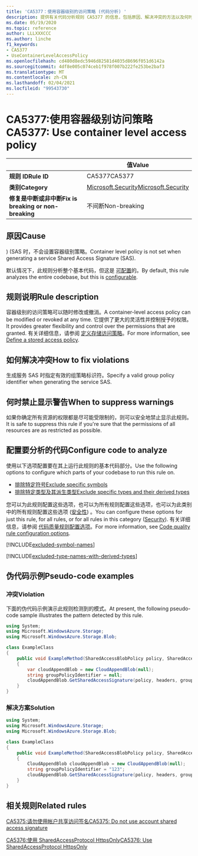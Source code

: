 ```yaml
---
title: 'CA5377：使用容器级别的访问策略 (代码分析) '
description: 提供有关代码分析规则 CA5377 的信息，包括原因、解决冲突的方法以及何时取消显示。
ms.date: 05/19/2020
ms.topic: reference
author: LLLXXXCCC
ms.author: linche
f1_keywords:
- CA5377
- UseContainerLevelAccessPolicy
ms.openlocfilehash: cd480d8edc5946d82581d4035d8696f051d6142a
ms.sourcegitcommit: 4df8e005c074ceb1f978f007b222fe253be2baf3
ms.translationtype: MT
ms.contentlocale: zh-CN
ms.lasthandoff: 02/04/2021
ms.locfileid: "99543730"
---
```

# <a name="ca5377-use-container-level-access-policy"></a><span data-ttu-id="ae76d-103">CA5377:使用容器级别访问策略</span><span class="sxs-lookup"><span data-stu-id="ae76d-103">CA5377: Use container level access policy</span></span>

| | <span data-ttu-id="ae76d-104">值</span><span class="sxs-lookup"><span data-stu-id="ae76d-104">Value</span></span> |
|-|-|
| <span data-ttu-id="ae76d-105">**规则 ID**</span><span class="sxs-lookup"><span data-stu-id="ae76d-105">**Rule ID**</span></span> |<span data-ttu-id="ae76d-106">CA5377</span><span class="sxs-lookup"><span data-stu-id="ae76d-106">CA5377</span></span>|
| <span data-ttu-id="ae76d-107">**类别**</span><span class="sxs-lookup"><span data-stu-id="ae76d-107">**Category**</span></span> |[<span data-ttu-id="ae76d-108">Microsoft.Security</span><span class="sxs-lookup"><span data-stu-id="ae76d-108">Microsoft.Security</span></span>](security-warnings.md)|
| <span data-ttu-id="ae76d-109">**修复是中断或非中断**</span><span class="sxs-lookup"><span data-stu-id="ae76d-109">**Fix is breaking or non-breaking**</span></span> |<span data-ttu-id="ae76d-110">不间断</span><span class="sxs-lookup"><span data-stu-id="ae76d-110">Non-breaking</span></span>|

## <a name="cause"></a><span data-ttu-id="ae76d-111">原因</span><span class="sxs-lookup"><span data-stu-id="ae76d-111">Cause</span></span>

<span data-ttu-id="ae76d-112">)  (SAS 时，不会设置容器级别策略。</span><span class="sxs-lookup"><span data-stu-id="ae76d-112">Container level policy is not set when generating a service Shared Access Signature (SAS).</span></span>

<span data-ttu-id="ae76d-113">默认情况下，此规则分析整个基本代码，但这是 [可配置](#configure-code-to-analyze)的。</span><span class="sxs-lookup"><span data-stu-id="ae76d-113">By default, this rule analyzes the entire codebase, but this is [configurable](#configure-code-to-analyze).</span></span>

## <a name="rule-description"></a><span data-ttu-id="ae76d-114">规则说明</span><span class="sxs-lookup"><span data-stu-id="ae76d-114">Rule description</span></span>

<span data-ttu-id="ae76d-115">容器级别的访问策略可以随时修改或撤消。</span><span class="sxs-lookup"><span data-stu-id="ae76d-115">A container-level access policy can be modified or revoked at any time.</span></span> <span data-ttu-id="ae76d-116">它提供了更大的灵活性并控制授予的权限。</span><span class="sxs-lookup"><span data-stu-id="ae76d-116">It provides greater flexibility and control over the permissions that are granted.</span></span> <span data-ttu-id="ae76d-117">有关详细信息，请参阅 [定义存储访问策略](/rest/api/storageservices/define-stored-access-policy)。</span><span class="sxs-lookup"><span data-stu-id="ae76d-117">For more information, see [Define a stored access policy](/rest/api/storageservices/define-stored-access-policy).</span></span>

## <a name="how-to-fix-violations"></a><span data-ttu-id="ae76d-118">如何解决冲突</span><span class="sxs-lookup"><span data-stu-id="ae76d-118">How to fix violations</span></span>

<span data-ttu-id="ae76d-119">生成服务 SAS 时指定有效的组策略标识符。</span><span class="sxs-lookup"><span data-stu-id="ae76d-119">Specify a valid group policy identifier when generating the service SAS.</span></span>

## <a name="when-to-suppress-warnings"></a><span data-ttu-id="ae76d-120">何时禁止显示警告</span><span class="sxs-lookup"><span data-stu-id="ae76d-120">When to suppress warnings</span></span>

<span data-ttu-id="ae76d-121">如果你确定所有资源的权限都是尽可能受限制的，则可以安全地禁止显示此规则。</span><span class="sxs-lookup"><span data-stu-id="ae76d-121">It is safe to suppress this rule if you're sure that the permissions of all resources are as restricted as possible.</span></span>

## <a name="configure-code-to-analyze"></a><span data-ttu-id="ae76d-122">配置要分析的代码</span><span class="sxs-lookup"><span data-stu-id="ae76d-122">Configure code to analyze</span></span>

<span data-ttu-id="ae76d-123">使用以下选项配置要在其上运行此规则的基本代码部分。</span><span class="sxs-lookup"><span data-stu-id="ae76d-123">Use the following options to configure which parts of your codebase to run this rule on.</span></span>

- [<span data-ttu-id="ae76d-124">排除特定符号</span><span class="sxs-lookup"><span data-stu-id="ae76d-124">Exclude specific symbols</span></span>](#exclude-specific-symbols)
- [<span data-ttu-id="ae76d-125">排除特定类型及其派生类型</span><span class="sxs-lookup"><span data-stu-id="ae76d-125">Exclude specific types and their derived types</span></span>](#exclude-specific-types-and-their-derived-types)

<span data-ttu-id="ae76d-126">您可以为此规则配置这些选项，也可以为所有规则配置这些选项，也可以为此类别中的所有规则配置这些选项 ([安全性](security-warnings.md)) 。</span><span class="sxs-lookup"><span data-stu-id="ae76d-126">You can configure these options for just this rule, for all rules, or for all rules in this category ([Security](security-warnings.md)).</span></span> <span data-ttu-id="ae76d-127">有关详细信息，请参阅 [代码质量规则配置选项](../code-quality-rule-options.md)。</span><span class="sxs-lookup"><span data-stu-id="ae76d-127">For more information, see [Code quality rule configuration options](../code-quality-rule-options.md).</span></span>

[!INCLUDE[excluded-symbol-names](~/includes/code-analysis/excluded-symbol-names.md)]

[!INCLUDE[excluded-type-names-with-derived-types](~/includes/code-analysis/excluded-type-names-with-derived-types.md)]

## <a name="pseudo-code-examples"></a><span data-ttu-id="ae76d-128">伪代码示例</span><span class="sxs-lookup"><span data-stu-id="ae76d-128">Pseudo-code examples</span></span>

### <a name="violation"></a><span data-ttu-id="ae76d-129">冲突</span><span class="sxs-lookup"><span data-stu-id="ae76d-129">Violation</span></span>

<span data-ttu-id="ae76d-130">下面的伪代码示例演示此规则检测到的模式。</span><span class="sxs-lookup"><span data-stu-id="ae76d-130">At present, the following pseudo-code sample illustrates the pattern detected by this rule.</span></span>

```csharp
using System;
using Microsoft.WindowsAzure.Storage;
using Microsoft.WindowsAzure.Storage.Blob;

class ExampleClass
{
    public void ExampleMethod(SharedAccessBlobPolicy policy, SharedAccessBlobHeaders headers, Nullable<SharedAccessProtocol> protocols, IPAddressOrRange ipAddressOrRange)
    {
        var cloudAppendBlob = new CloudAppendBlob(null);
        string groupPolicyIdentifier = null;
        cloudAppendBlob.GetSharedAccessSignature(policy, headers, groupPolicyIdentifier, protocols, ipAddressOrRange);
    }
}
```

### <a name="solution"></a><span data-ttu-id="ae76d-131">解决方案</span><span class="sxs-lookup"><span data-stu-id="ae76d-131">Solution</span></span>

```csharp
using System;
using Microsoft.WindowsAzure.Storage;
using Microsoft.WindowsAzure.Storage.Blob;

class ExampleClass
{
    public void ExampleMethod(SharedAccessBlobPolicy policy, SharedAccessBlobHeaders headers, Nullable<SharedAccessProtocol> protocols, IPAddressOrRange ipAddressOrRange)
    {
        CloudAppendBlob cloudAppendBlob = new CloudAppendBlob(null);
        string groupPolicyIdentifier = "123";
        cloudAppendBlob.GetSharedAccessSignature(policy, headers, groupPolicyIdentifier, protocols, ipAddressOrRange);
    }
}
```

## <a name="related-rules"></a><span data-ttu-id="ae76d-132">相关规则</span><span class="sxs-lookup"><span data-stu-id="ae76d-132">Related rules</span></span>

[<span data-ttu-id="ae76d-133">CA5375:请勿使用帐户共享访问签名</span><span class="sxs-lookup"><span data-stu-id="ae76d-133">CA5375: Do not use account shared access signature</span></span>](ca5375.md)

[<span data-ttu-id="ae76d-134">CA5376:使用 SharedAccessProtocol HttpsOnly</span><span class="sxs-lookup"><span data-stu-id="ae76d-134">CA5376: Use SharedAccessProtocol HttpsOnly</span></span>](ca5376.md)
